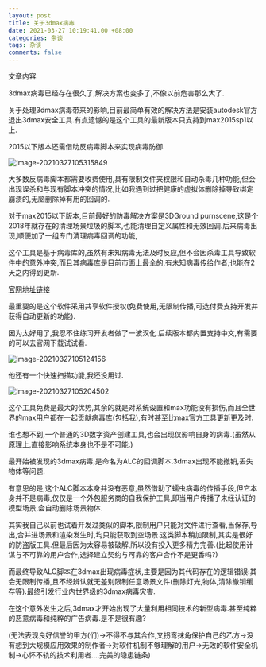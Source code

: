 ```yaml
---
layout: post
title: 关于3dmax病毒
date: 2021-03-27 10:19:41.00 +08:00
categories: 杂谈
tags: 杂谈
comments: false
---
```


文章内容

3dmax病毒已经存在很久了,解决方案也变多了,不像以前危害那么大了.

关于处理3dmax病毒带来的影响,目前最简单有效的解决方法是安装autodesk官方退出3dmax安全工具.有点遗憾的是这个工具的最新版本只支持到max2015sp1以上.

2015以下版本还需借助反病毒脚本来实现病毒防御.

![image-20210327105315849](F:%5CGitHub%5Ca690089735.github.io%5Cassets-images%5C2021-03-27-%E6%9D%82%E8%B0%88-%E5%8D%9A%E5%AE%A2%E6%96%87%E7%AB%A0%5Cimage-20210327105315849.png)

大多数反病毒脚本都需要收费使用,具有限制文件夹权限和自动杀毒几种功能,但会出现误杀和与现有脚本冲突的情况,比如我遇到过把健康的虚拟体删除掉导致绑定崩溃的,无脑删除掉有用的回调的.

对于max2015以下版本,目前最好的防毒解决方案是3DGround purnscene,这是个2018年就存在的清理场景垃圾的脚本,也能清理自定义属性和无效回调.后来病毒出现,顺便加了一组专门清理病毒回调的功能,

这个工具是基于病毒库的,虽然有未知病毒无法及时反应,但不会因杀毒工具导致软件中的意外冲突,而且其病毒库是目前市面上最全的,有未知病毒传给作者,也能在2天之内得到更新.

[官网地址链接](https://3dground.net/en/prod/prune-scene-2180817)

最重要的是这个软件采用共享软件授权(免费使用,无限制传播,可选付费支持开发并获得自动更新的功能).

因为太好用了,我忍不住练习开发者做了一波汉化.后续版本都内置支持中文,有需要的可以去官网下载试试看.

![image-20210327105124156](F:%5CGitHub%5Ca690089735.github.io%5Cassets-images%5C2021-03-27-%E6%9D%82%E8%B0%88-%E5%8D%9A%E5%AE%A2%E6%96%87%E7%AB%A0%5Cimage-20210327105124156.png)



他还有一个快速扫描功能,我还没用过.

![image-20210327105204502](F:%5CGitHub%5Ca690089735.github.io%5Cassets-images%5C2021-03-27-%E6%9D%82%E8%B0%88-%E5%8D%9A%E5%AE%A2%E6%96%87%E7%AB%A0%5Cimage-20210327105204502.png)

这个工具免费是最大的优势,其余的就是对系统设置和max功能没有损伤,而且全世界的max用户都在一起贡献病毒库(包括我),有时甚至比max官方工具更新更及时.



谁也想不到,一个普通的3D数字资产创建工具,也会出现仅影响自身的病毒.(虽然从原理上,直接影响系统本身也不是不可能.)

最开始被发现的3dmax病毒,是命名为ALC的回调脚本.3dmax出现不能撤销,丢失物体等问题.

有意思的是,这个ALC脚本本身并没有恶意,虽然借助了蠕虫病毒的传播手段,但它本身并不是病毒,仅仅是一个外包服务商的自我保护工具,即当用户传播了未经认证的模型场景,会自动删除场景物体.

其实我自己以前也试着开发过类似的脚本,限制用户只能对文件进行查看,当保存,导出,合并进场景和渲染发生时,均只能获取到空场景.这类脚本稍加限制,其实是很好的防盗版工具.但最后因为太容易被破解,所以没有投入更多精力完善.(比起使用计谋与不可靠的用户合作,选择建立契约与可靠的客户合作不是更香吗?)

而最终导致ALC脚本在3dmax出现病毒症状,主要是因为其代码存在的逻辑错误:其会无限制传播,且不经辨认就无差别限制任意场景文件(删除灯光,物体,清除撤销缓存等).最终引发行业内世界级的3dmax病毒灾害.

在这个意外发生之后,3dmax才开始出现了大量利用相同技术的新型病毒.甚至纯粹的恶意病毒和纯粹的广告病毒.是不是很有趣?

(无法表现良好信誉的甲方(们)->不得不与其合作,又拐弯抹角保护自己的乙方->没有想到大规模应用效果的制作者->对软件机制不够理解的用户->无效的软件安全机制->心怀不轨的技术利用者....完美的隐患链条)